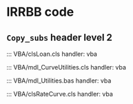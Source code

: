 # IRRBB code

## `Copy_subs` header level 2
::: VBA/clsLoan.cls
    handler: vba

::: VBA/mdl_CurveUtilities.cls
    handler: vba

::: VBA/mdl_Utilities.bas
    handler: vba

::: VBA/clsRateCurve.cls
    handler: vba